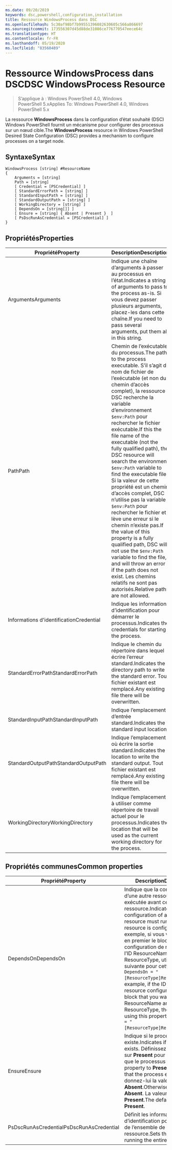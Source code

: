 ```yaml
---
ms.date: 09/20/2019
keywords: dsc,powershell,configuration,installation
title: Ressource WindowsProcess dans DSC
ms.openlocfilehash: 5c30af98bf7b99551396082630605c566a866697
ms.sourcegitcommit: 173556307d45d88de31086ce776770547eece64c
ms.translationtype: HT
ms.contentlocale: fr-FR
ms.lasthandoff: 05/19/2020
ms.locfileid: "83560489"
---
```

# <a name="dsc-windowsprocess-resource"></a><span data-ttu-id="c0174-103">Ressource WindowsProcess dans DSC</span><span class="sxs-lookup"><span data-stu-id="c0174-103">DSC WindowsProcess Resource</span></span>

> <span data-ttu-id="c0174-104">S’applique à : Windows PowerShell 4.0, Windows PowerShell 5.x</span><span class="sxs-lookup"><span data-stu-id="c0174-104">Applies To: Windows PowerShell 4.0, Windows PowerShell 5.x</span></span>

<span data-ttu-id="c0174-105">La ressource **WindowsProcess** dans la configuration d’état souhaité (DSC) Windows PowerShell fournit un mécanisme pour configurer des processus sur un nœud cible.</span><span class="sxs-lookup"><span data-stu-id="c0174-105">The **WindowsProcess** resource in Windows PowerShell Desired State Configuration (DSC) provides a mechanism to configure processes on a target node.</span></span>

## <a name="syntax"></a><span data-ttu-id="c0174-106">Syntaxe</span><span class="sxs-lookup"><span data-stu-id="c0174-106">Syntax</span></span>

```Syntax
WindowsProcess [string] #ResourceName
{
    Arguments = [string]
    Path = [string]
    [ Credential = [PSCredential] ]
    [ StandardErrorPath = [string] ]
    [ StandardInputPath = [string] ]
    [ StandardOutputPath = [string] ]
    [ WorkingDirectory = [string] ]
    [ DependsOn = [string[]] ]
    [ Ensure = [string] { Absent | Present }  ]
    [ PsDscRunAsCredential = [PSCredential] ]
}
```

## <a name="properties"></a><span data-ttu-id="c0174-107">Propriétés</span><span class="sxs-lookup"><span data-stu-id="c0174-107">Properties</span></span>

|<span data-ttu-id="c0174-108">Propriété</span><span class="sxs-lookup"><span data-stu-id="c0174-108">Property</span></span> |<span data-ttu-id="c0174-109">Description</span><span class="sxs-lookup"><span data-stu-id="c0174-109">Description</span></span> |
|---|---|
|<span data-ttu-id="c0174-110">Arguments</span><span class="sxs-lookup"><span data-stu-id="c0174-110">Arguments</span></span> |<span data-ttu-id="c0174-111">Indique une chaîne d’arguments à passer au processus en l’état.</span><span class="sxs-lookup"><span data-stu-id="c0174-111">Indicates a string of arguments to pass to the process as-is.</span></span> <span data-ttu-id="c0174-112">Si vous devez passer plusieurs arguments, placez-les dans cette chaîne.</span><span class="sxs-lookup"><span data-stu-id="c0174-112">If you need to pass several arguments, put them all in this string.</span></span> |
|<span data-ttu-id="c0174-113">Path</span><span class="sxs-lookup"><span data-stu-id="c0174-113">Path</span></span> |<span data-ttu-id="c0174-114">Chemin de l’exécutable du processus.</span><span class="sxs-lookup"><span data-stu-id="c0174-114">The path to the process executable.</span></span> <span data-ttu-id="c0174-115">S’il s’agit du nom de fichier de l’exécutable (et non du chemin d’accès complet), la ressource DSC recherche la variable d’environnement `$env:Path` pour rechercher le fichier exécutable.</span><span class="sxs-lookup"><span data-stu-id="c0174-115">If this the file name of the executable (not the fully qualified path), the DSC resource will search the environment `$env:Path` variable to find the executable file.</span></span> <span data-ttu-id="c0174-116">Si la valeur de cette propriété est un chemin d’accès complet, DSC n’utilise pas la variable `$env:Path` pour rechercher le fichier et lève une erreur si le chemin n’existe pas.</span><span class="sxs-lookup"><span data-stu-id="c0174-116">If the value of this property is a fully qualified path, DSC will not use the `$env:Path` variable to find the file, and will throw an error if the path does not exist.</span></span> <span data-ttu-id="c0174-117">Les chemins relatifs ne sont pas autorisés.</span><span class="sxs-lookup"><span data-stu-id="c0174-117">Relative paths are not allowed.</span></span> |
|<span data-ttu-id="c0174-118">Informations d'identification</span><span class="sxs-lookup"><span data-stu-id="c0174-118">Credential</span></span> |<span data-ttu-id="c0174-119">Indique les informations d’identification pour démarrer le processus.</span><span class="sxs-lookup"><span data-stu-id="c0174-119">Indicates the credentials for starting the process.</span></span> |
|<span data-ttu-id="c0174-120">StandardErrorPath</span><span class="sxs-lookup"><span data-stu-id="c0174-120">StandardErrorPath</span></span> |<span data-ttu-id="c0174-121">Indique le chemin du répertoire dans lequel écrire l’erreur standard.</span><span class="sxs-lookup"><span data-stu-id="c0174-121">Indicates the directory path to write the standard error.</span></span> <span data-ttu-id="c0174-122">Tout fichier existant est remplacé.</span><span class="sxs-lookup"><span data-stu-id="c0174-122">Any existing file there will be overwritten.</span></span> |
|<span data-ttu-id="c0174-123">StandardInputPath</span><span class="sxs-lookup"><span data-stu-id="c0174-123">StandardInputPath</span></span> |<span data-ttu-id="c0174-124">Indique l’emplacement d’entrée standard.</span><span class="sxs-lookup"><span data-stu-id="c0174-124">Indicates the standard input location.</span></span> |
|<span data-ttu-id="c0174-125">StandardOutputPath</span><span class="sxs-lookup"><span data-stu-id="c0174-125">StandardOutputPath</span></span> |<span data-ttu-id="c0174-126">Indique l’emplacement où écrire la sortie standard.</span><span class="sxs-lookup"><span data-stu-id="c0174-126">Indicates the location to write the standard output.</span></span> <span data-ttu-id="c0174-127">Tout fichier existant est remplacé.</span><span class="sxs-lookup"><span data-stu-id="c0174-127">Any existing file there will be overwritten.</span></span> |
|<span data-ttu-id="c0174-128">WorkingDirectory</span><span class="sxs-lookup"><span data-stu-id="c0174-128">WorkingDirectory</span></span> |<span data-ttu-id="c0174-129">Indique l’emplacement à utiliser comme répertoire de travail actuel pour le processus.</span><span class="sxs-lookup"><span data-stu-id="c0174-129">Indicates the location that will be used as the current working directory for the process.</span></span> |

## <a name="common-properties"></a><span data-ttu-id="c0174-130">Propriétés communes</span><span class="sxs-lookup"><span data-stu-id="c0174-130">Common properties</span></span>

|<span data-ttu-id="c0174-131">Propriété</span><span class="sxs-lookup"><span data-stu-id="c0174-131">Property</span></span> |<span data-ttu-id="c0174-132">Description</span><span class="sxs-lookup"><span data-stu-id="c0174-132">Description</span></span> |
|---|---|
|<span data-ttu-id="c0174-133">DependsOn</span><span class="sxs-lookup"><span data-stu-id="c0174-133">DependsOn</span></span> |<span data-ttu-id="c0174-134">Indique que la configuration d’une autre ressource doit être exécutée avant celle de cette ressource.</span><span class="sxs-lookup"><span data-stu-id="c0174-134">Indicates that the configuration of another resource must run before this resource is configured.</span></span> <span data-ttu-id="c0174-135">Par exemple, si vous voulez exécuter en premier le bloc de script de configuration de ressource ayant l’ID ResourceName et le type ResourceType, utilisez la syntaxe suivante pour cette propriété : `DependsOn = "[ResourceType]ResourceName"`.</span><span class="sxs-lookup"><span data-stu-id="c0174-135">For example, if the ID of the resource configuration script block that you want to run first is ResourceName and its type is ResourceType, the syntax for using this property is `DependsOn = "[ResourceType]ResourceName"`.</span></span> |
|<span data-ttu-id="c0174-136">Ensure</span><span class="sxs-lookup"><span data-stu-id="c0174-136">Ensure</span></span> |<span data-ttu-id="c0174-137">Indique si le processus existe.</span><span class="sxs-lookup"><span data-stu-id="c0174-137">Indicates if the process exists.</span></span> <span data-ttu-id="c0174-138">Définissez cette propriété sur **Present** pour faire en sorte que le processus existe.</span><span class="sxs-lookup"><span data-stu-id="c0174-138">Set this property to **Present** to ensure that the process exists.</span></span> <span data-ttu-id="c0174-139">Sinon, donnez-lui la valeur **Absent**.</span><span class="sxs-lookup"><span data-stu-id="c0174-139">Otherwise, set it to **Absent**.</span></span> <span data-ttu-id="c0174-140">La valeur par défaut est **Present**.</span><span class="sxs-lookup"><span data-stu-id="c0174-140">The default value is **Present**.</span></span> |
|<span data-ttu-id="c0174-141">PsDscRunAsCredential</span><span class="sxs-lookup"><span data-stu-id="c0174-141">PsDscRunAsCredential</span></span> |<span data-ttu-id="c0174-142">Définit les informations d’identification pour l’exécution de l’ensemble de la ressource.</span><span class="sxs-lookup"><span data-stu-id="c0174-142">Sets the credential for running the entire resource as.</span></span> |
